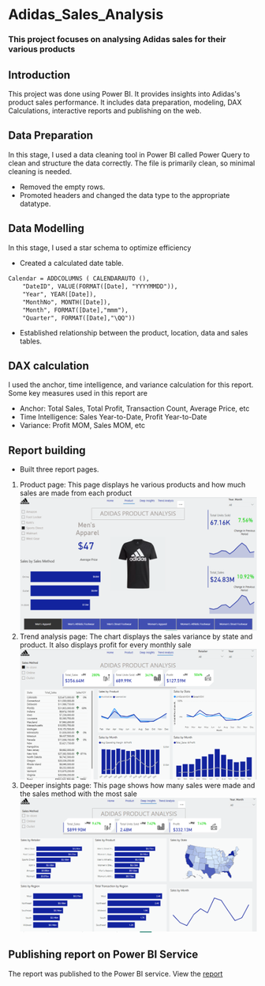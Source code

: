 # Adidas_Sales_Analysis
### This project focuses on analysing Adidas sales for their various products

## Introduction
This project was done using Power BI. It provides insights into Adidas's product sales performance. It includes data preparation, modeling, DAX Calculations, interactive reports and publishing on the web.

## Data Preparation
In this stage, I used a data cleaning tool in Power BI called Power Query to clean and structure the data correctly. The file is primarily clean, so minimal cleaning is needed.
   - Removed the empty rows.
   - Promoted headers and changed the data type to the appropriate datatype.

## Data Modelling
In this stage, I used a star schema to optimize efficiency
   - Created a calculated date table.
```
Calendar = ADDCOLUMNS ( CALENDARAUTO (),
    "DateID", VALUE(FORMAT([Date], "YYYYMMDD")),
	"Year", YEAR([Date]), 
	"MonthNo", MONTH([Date]), 
	"Month", FORMAT([Date],"mmm"),
	"Quarter", FORMAT([Date],"\QQ"))
```
   - Established relationship between the product, location, data and sales tables.

## DAX calculation
I used the anchor, time intelligence, and variance calculation for this report. Some key measures used in this report are
   - Anchor: Total Sales, Total Profit, Transaction Count, Average Price, etc
   - Time Intelligence: Sales Year-to-Date, Profit Year-to-Date
   - Variance: Profit MOM, Sales MOM, etc

## Report building
   - Built three report pages.
1. Product page: This page displays he various products and how much sales are made from each product
![](https://github.com/thephloral/Adidas_Sales_Analysis/blob/main/Product.PNG)
2. Trend analysis page: The chart displays the sales variance by state and product. It also displays profit for every monthly sale
![](https://github.com/thephloral/Adidas_Sales_Analysis/blob/main/trendanalysis.PNG)
3. Deeper insights page: This page shows how many sales were made and the sales method with the most sale
![](https://github.com/thephloral/Adidas_Sales_Analysis/blob/main/deepinsights.PNG)

## Publishing report on Power BI Service
The report was published to the Power BI service. View the [report](https://app.powerbi.com/groups/me/reports/9aadd991-d822-4e57-8ee2-f47c63008a5f/a2bfecab78d045039bc7?experience=power-bi)




